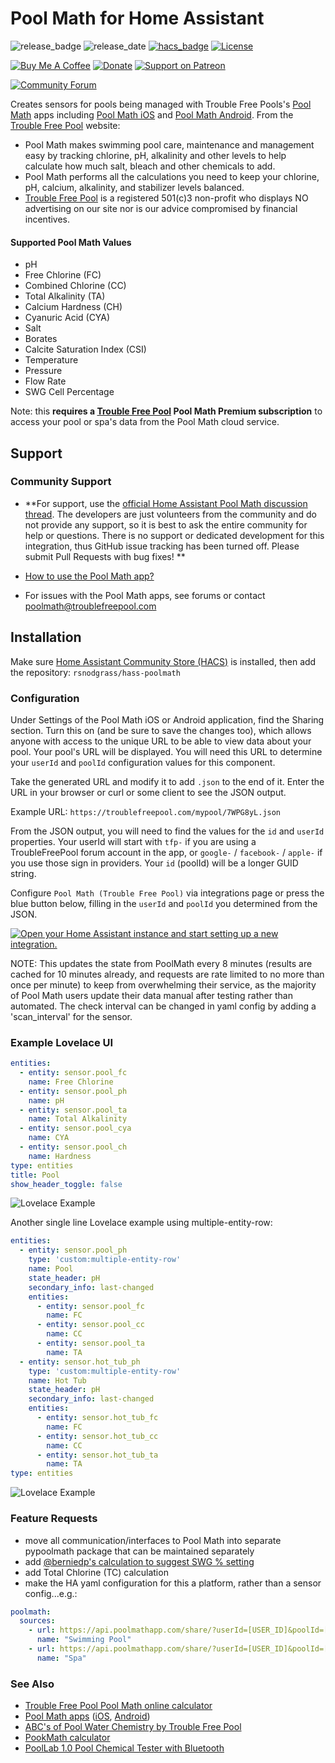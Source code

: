 # Pool Math for Home Assistant

![release_badge](https://img.shields.io/github/release/rsnodgrass/hass-poolmath.svg)
![release_date](https://img.shields.io/github/release-date/rsnodgrass/hass-poolmath.svg)
[![hacs_badge](https://img.shields.io/badge/HACS-Default-orange.svg)](https://github.com/hacs/integration)
[![License](https://img.shields.io/badge/License-Apache%202.0-blue.svg)](https://opensource.org/licenses/Apache-2.0)

[![Buy Me A Coffee](https://img.shields.io/badge/buy%20me%20a%20coffee-donate-yellow.svg)](https://buymeacoffee.com/DYks67r)
[![Donate](https://img.shields.io/badge/Donate-PayPal-green.svg)](https://www.paypal.com/cgi-bin/webscr?cmd=_donations&business=WREP29UDAMB6G)
[![Support on Patreon][patreon-shield]][patreon]

[![Community Forum][forum-shield]][forum]

Creates sensors for pools being managed with Trouble Free Pools's [Pool Math](https://www.troublefreepool.com/blog/poolmath/) apps including [Pool Math iOS](https://apps.apple.com/us/app/pool-math-by-troublefreepool/id1228819359) and [Pool Math Android](https://play.google.com/store/apps/details?id=com.troublefreepool.poolmath&hl=en_US). From the [Trouble Free Pool](https://troublefreepool.com/) website:

* Pool Math makes swimming pool care, maintenance and management easy by tracking chlorine, pH, alkalinity and other  levels to help calculate how much salt, bleach and other chemicals to add.
* Pool Math performs all the calculations you need to keep your chlorine, pH, calcium, alkalinity, and stabilizer levels balanced.
* [Trouble Free Pool](https://www.troublefreepool.com/) is a registered 501(c)3 non-profit who displays NO advertising on our site nor is our advice compromised by financial incentives.

#### Supported Pool Math Values

* pH
* Free Chlorine (FC)
* Combined Chlorine (CC)
* Total Alkalinity (TA)
* Calcium Hardness (CH)
* Cyanuric Acid (CYA)
* Salt
* Borates
* Calcite Saturation Index (CSI)
* Temperature
* Pressure
* Flow Rate
* SWG Cell Percentage

Note: this **requires a [Trouble Free Pool](https://www.troublefreepool.com/) Pool Math Premium subscription** to access your pool or spa's data from the Pool Math cloud service.

## Support

### Community Support

* **For support, use the [official Home Assistant Pool Math discussion thread](https://community.home-assistant.io/t/custom-component-pool-math-sensors-for-pool-chemicals-and-operations/435126). The developers are just volunteers from the community and do not provide any support, so it is best to ask the entire community for help or questions. There is no support or dedicated development for this integration, thus GitHub issue tracking has been turned off. Please submit Pull Requests with bug fixes! **

* [How to use the Pool Math app?](https://www.troublefreepool.com/threads/how-to-use-the-pool-math-app.179282/)
* For issues with the Pool Math apps, see forums or contact [poolmath@troublefreepool.com](mailto:poolmath@troublefreepool.com)

## Installation

Make sure [Home Assistant Community Store (HACS)](https://github.com/custom-components/hacs) is installed, then add the repository: `rsnodgrass/hass-poolmath`

### Configuration

Under Settings of the Pool Math iOS or Android application, find the Sharing section.  Turn this on (and be sure to save the changes too), which allows anyone with access to the unique URL to be able to view data about your pool. Your pool's URL will be displayed.  You will need this URL to determine your `userId` and `poolId` configuration values for this component.

Take the generated URL and modify it to add `.json` to the end of it.  Enter the URL in your browser or curl or some client to see the JSON output.  

Example URL: `https://troublefreepool.com/mypool/7WPG8yL.json`

From the JSON output, you will need to find the values for the `id` and `userId` properties.  Your userId will start with `tfp-` if you are using a TroubleFreePool forum account in the app, or `google-` / `facebook-` / `apple-` if you use those sign in providers.  Your `id` (poolId) will be a longer GUID string.

Configure `Pool Math (Trouble Free Pool)` via integrations page or press the blue button below, filling in the `userId` and `poolId` you determined from the JSON.

[![Open your Home Assistant instance and start setting up a new integration.](https://my.home-assistant.io/badges/config_flow_start.svg)](https://my.home-assistant.io/redirect/config_flow_start/?domain=poolmath)

NOTE: This updates the state from PoolMath every 8 minutes (results are cached for 10 minutes already, and requests are rate limited to no more than once per minute) to keep from overwhelming their service, as the majority of Pool Math users update their data manual after testing rather than automated. The check interval can be changed in yaml config by adding a 'scan_interval' for the sensor.

### Example Lovelace UI

```yaml
entities:
  - entity: sensor.pool_fc
    name: Free Chlorine
  - entity: sensor.pool_ph
    name: pH
  - entity: sensor.pool_ta
    name: Total Alkalinity
  - entity: sensor.pool_cya
    name: CYA
  - entity: sensor.pool_ch
    name: Hardness
type: entities
title: Pool
show_header_toggle: false
```

![Lovelace Example](https://github.com/rsnodgrass/hass-poolmath/blob/master/img/example.png?raw=true)

Another single line Lovelace example using multiple-entity-row:

```yaml
entities:
  - entity: sensor.pool_ph
    type: 'custom:multiple-entity-row'
    name: Pool
    state_header: pH
    secondary_info: last-changed
    entities:
      - entity: sensor.pool_fc
        name: FC
      - entity: sensor.pool_cc
        name: CC
      - entity: sensor.pool_ta
        name: TA
  - entity: sensor.hot_tub_ph
    type: 'custom:multiple-entity-row'
    name: Hot Tub
    state_header: pH
    secondary_info: last-changed
    entities:
      - entity: sensor.hot_tub_fc
        name: FC
      - entity: sensor.hot_tub_cc
        name: CC
      - entity: sensor.hot_tub_ta
        name: TA
type: entities
```

![Lovelace Example](https://github.com/rsnodgrass/hass-poolmath/blob/master/img/example-multiple.png?raw=true)


### Feature Requests

* move all communication/interfaces to Pool Math into separate pypoolmath package that can be maintained separately
* add [@berniedp's calculation to suggest SWG % setting](https://community.home-assistant.io/t/custom-component-pool-math-sensors-for-pool-chemicals-and-operations/435126/12?u=ryans)
* add Total Chlorine (TC) calculation
* make the HA yaml configuration for this a platform, rather than a sensor config...e.g.:

```yaml
poolmath:
  sources:
    - url: https://api.poolmathapp.com/share/?userId=[USER_ID]&poolId=[POOL_ID]
      name: "Swimming Pool"
    - url: https://api.poolmathapp.com/share/?userId=[USER_ID]&poolId=[POOL_ID]
      name: "Spa"
```

### See Also

* [Trouble Free Pool Pool Math online calculator](https://www.troublefreepool.com/calc.html)
* [Pool Math apps](https://www.troublefreepool.com/blog/poolmath/) ([iOS](https://apps.apple.com/us/app/pool-math-by-troublefreepool/id1228819359), [Android](https://play.google.com/store/apps/details?id=com.troublefreepool.poolmath&hl=en_US))
* [ABC's of Pool Water Chemistry by Trouble Free Pool](https://www.troublefreepool.com/blog/2018/12/12/abcs-of-pool-water-chemistry/)
* [PookMath calculator](https://www.troublefreepool.com/calc.html)
* [PoolLab 1.0 Pool Chemical Tester with Bluetooth](https://www.amazon.com/Pool-Lab-1-0/dp/B0722ZD4G3?tag=rynoshark-20)




[forum]: https://community.home-assistant.io/t/custom-component-pool-math-sensors-for-pool-chemicals-and-operations/435126
[forum-shield]: https://img.shields.io/badge/community-forum-brightgreen.svg
[patreon]: https://www.patreon.com/rsnodgrass
[patreon-shield]: https://frenck.dev/wp-content/uploads/2019/12/patreon.png
[project-stage-shield]: https://img.shields.io/badge/project%20stage-production%20ready-brightgreen.svg